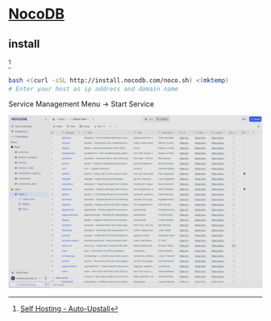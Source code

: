 # [NocoDB](https://nocodb.com/)

## install

[^1]

```sh
bash <(curl -sSL http://install.nocodb.com/noco.sh) <(mktemp)
# Enter your host as ip address and domain name
```

Service Management Menu → Start Service

[^1]: [Self Hosting - Auto-Upstall](https://docs.nocodb.com/getting-started/self-hosted/installation/auto-upstall)

![nocodb](/_image/srv/nocodb.png)
